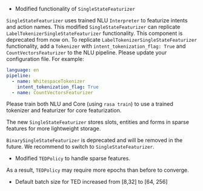 * Modified functionality of `SingleStateFeaturizer` 

`SingleStateFeaturizer` uses trained NLU `Interpreter` to featurize intents and action names. This modified `SingleStateFeaturizer` can replicate `LabelTokenizerSingleStateFeaturizer` functionality. This component is deprecated from now on. 
To replicate `LabelTokenizerSingleStateFeaturizer` functionality, add a `Tokenizer`  with `intent_tokenization_flag: True` and `CountVectorsFeaturizer` to the NLU pipeline. Please update your configuration file.
For example:
```yaml
language: en
pipeline:
  - name: WhitespaceTokenizer
    intent_tokenization_flag: True
  - name: CountVectorsFeaturizer
``` 

Please train both NLU and Core (using `rasa train`) to use a trained tokenizer and featurizer for core featurization.  

The new `SingleStateFeaturizer` stores slots, entities and forms in sparse features for more lightweight storage. 

`BinarySingleStateFeaturizer` is deprecated and will be removed in the future. We recommend to switch to `SingleStateFeaturizer`.

* Modified `TEDPolicy` to handle sparse features.

As a result, `TEDPolicy` may require more epochs than before to converge. 

* Default batch size for TED increased from [8,32] to [64, 256]
